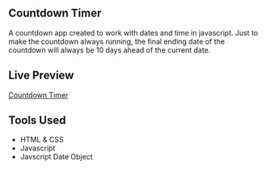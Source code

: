 ## Countdown Timer

A countdown app created to work with dates and time in javascript. Just to make the countdown always running, the final ending date of the countdown will always be 10 days ahead of the current date.

## Live Preview

[Countdown Timer](https://countdowntimer-dk.netlify.app/)

## Tools Used

- HTML & CSS
- Javascript
- Javscript Date Object

